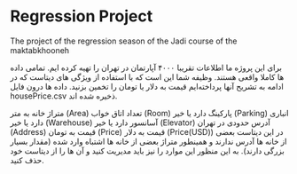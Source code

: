 # Regression Project
 The project of the regression season of the Jadi course of the maktabkhooneh
 
 برای این پروژه ما اطلاعات تقریبا ۴۰۰۰ آپارتمان در تهران را تهیه کرده ایم. تمامی داده ها کاملا واقعی هستند. وظیفه شما این است که با استفاده از ویژگی های دیتاست که در ادامه به تشریح آنها پرداخته‌ایم قیمت به دلار یا تومان را تخمین بزنید. داده ها درون فایل housePrice.csv ذخیره شده اند.

متراژ خانه به متر (Area)
تعداد اتاق خواب (Room)
پارکینگ دارد یا خیر (Parking)
انباری دارد یا خیر (Warehouse)
آسانسور دارد یا خیر (Elevator)
آدرس حدودی در تهران (Address)
قیمت به تومان (Price)
قیمت به دلار (Price(USD))
در این دیتاست بعضی از خانه ها آدرس ندارند و همینطور متراژ بعضی از خانه ها اشتباه وارد شده (مقدار بسیار بزرگی دارند). به این منظور این موارد را نیز باید مدیریت کنید و آن ها را از دیتاست خود حذف کنید.
